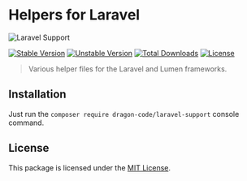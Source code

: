 # Helpers for Laravel

<img src="https://preview.dragon-code.pro/TheDragonCode/helpers.svg?brand=laravel" alt="Laravel Support"/>

[![Stable Version][badge_stable]][link_packagist]
[![Unstable Version][badge_unstable]][link_packagist]
[![Total Downloads][badge_downloads]][link_packagist]
[![License][badge_license]][link_license]

> Various helper files for the Laravel and Lumen frameworks.

## Installation

Just run the `composer require dragon-code/laravel-support` console command.


## License

This package is licensed under the [MIT License](LICENSE).


[badge_downloads]:  https://img.shields.io/packagist/dt/dragon-code/laravel-support.svg?style=flat-square

[badge_license]:    https://img.shields.io/packagist/l/dragon-code/laravel-support.svg?style=flat-square

[badge_stable]:     https://img.shields.io/github/v/release/TheDragonCode/laravel-support?label=stable&style=flat-square

[badge_unstable]:   https://img.shields.io/badge/unstable-dev--main-orange?style=flat-square

[link_license]:     LICENSE

[link_packagist]:   https://packagist.org/packages/dragon-code/laravel-support
